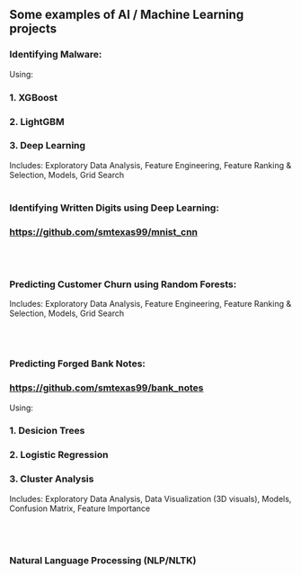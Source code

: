 
## Some examples of AI / Machine Learning projects

### Identifying Malware:
Using:
### 1. XGBoost
### 2. LightGBM
### 3. Deep Learning
Includes: Exploratory Data Analysis, Feature Engineering, Feature Ranking & Selection, Models, Grid Search
<br></br>
### Identifying Written Digits using Deep Learning: 
### https://github.com/smtexas99/mnist_cnn

<br></br>
### Predicting Customer Churn using Random Forests: 

Includes: Exploratory Data Analysis, Feature Engineering, Feature Ranking & Selection, Models, Grid Search

<br></br>

### Predicting Forged Bank Notes: 
### https://github.com/smtexas99/bank_notes
Using:
### 1. <b>Desicion Trees</b>
### 2. <b>Logistic Regression</b>
### 3. <b>Cluster Analysis</b>

Includes: Exploratory Data Analysis, Data Visualization (3D visuals), Models, Confusion Matrix, Feature Importance
<br></br>
<br></br>
### Natural Language Processing (NLP/NLTK)

